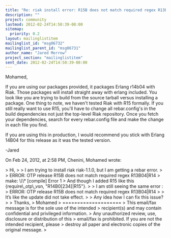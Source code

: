 ```yaml
---
title: "Re: riak install error: R15B does not match required regex R13B04|R14"
description: ""
project: community
lastmod: 2012-02-24T14:50:39-08:00
sitemap:
  priority: 0.2
layout: mailinglistitem
mailinglist_id: "msg06732"
mailinglist_parent_id: "msg06731"
author_name: "Jared Morrow"
project_section: "mailinglistitem"
sent_date: 2012-02-24T14:50:39-08:00
---
```



Mohamed,

If you are using our packages provided, it packages Erlang r14b04 with Riak. 
Those packages will install straight away with erlang included. You look like 
you are trying to build from the source tarball versus installing a package. 
One thing to note, we haven't tested Riak with R15 formally. If you still 
really want to use R15, you'll have to change all rebar.config's in the build 
dependencies not just the top-level Riak repository. Once you fetch your 
dependencies, search for every rebar.config file and make the change in each 
file you find.

If you are using this in production, I would recommend you stick with Erlang 
14B04 for this release as it was the tested version.

-Jared


On Feb 24, 2012, at 2:58 PM, Chenini, Mohamed wrote:

&gt; Hi,
&gt; 
&gt; I am trying to install riak riak-1.1.0, but I am getting a rebar error.
&gt; 
&gt; ERROR: OTP release R15B does not match required regex R13B04|R14
&gt; make: \\*\\*\\* [compile] Error 1
&gt; And though I added R15 like this {require\\_otp\\_vsn, "R14B0[234]|R15"}.
&gt; 
&gt; I am still seeing the same error :
&gt; ERROR: OTP release R15B does not match required regex R13B04|R14
&gt; 
&gt; It’s like the update did not take effect.
&gt; 
&gt; Any idea how I can fix this issue?
&gt; 
&gt; Thanks,
&gt; Mohamed
&gt; ====================
&gt; This email/fax message is for the sole use of the intended
&gt; recipient(s) and may contain confidential and privileged information.
&gt; Any unauthorized review, use, disclosure or distribution of this
&gt; email/fax is prohibited. If you are not the intended recipient, please
&gt; destroy all paper and electronic copies of the original message.
&gt; 

